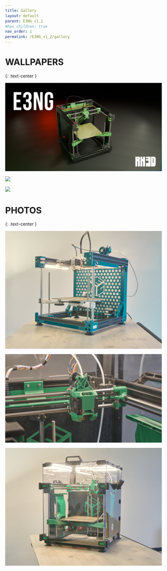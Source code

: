 ```yaml
---
title: Gallery
layout: default
parent: E3NG v1.2
#has_children: true
nav_order: 1
permalink: /E3NG_v1_2/gallery
---
```

# WALLPAPERS
{: .text-center }

![](../../pages/E3NG/img/gallery/E3NG_WP1.jpg)

![](../img/gallery/E3NG_WP2.jpg)

![](/img/gallery/E3NG_WP3.jpg)

# PHOTOS
{: .text-center }

![](img/gallery/DSC03417_fhd.jpg)

![](./img/gallery/DSC03444HD.jpg)

![](./img/gallery/DSC03455_fhd.jpg)
